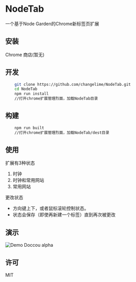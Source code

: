 # NodeTab
一个基于Node Garden的Chrome新标签页扩展

## 安装
Chrome 商店(暂无)

## 开发
```sh
    git clone https://github.com/changelime/NodeTab.git
    cd NodeTab
    npm run install
    //打开chrome扩展管理烈面，加载NodeTab目录
```

## 构建
```sh
    npm run built
    //打开chrome扩展管理烈面，加载NodeTab/dest目录
```

## 使用
扩展有3种状态

1. 时钟
1. 时钟和常用网站
1. 常用网站

更改状态
* 方向键上下，或者鼠标滚轮控制状态。
* 状态会保存（即使再新建一个标签）直到再次被更改

## 演示
![Demo Doccou alpha](demo.gif)

## 许可
MIT
